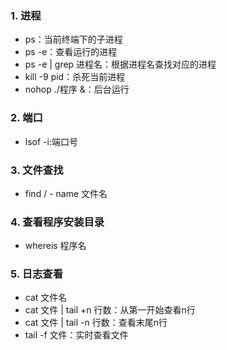 ### 1. 进程
- ps：当前终端下的子进程
- ps -e：查看运行的进程
- ps -e | grep 进程名：根据进程名查找对应的进程
- kill -9 pid：杀死当前进程
- nohop ./程序 &：后台运行
### 2. 端口
- lsof -i:端口号

### 3. 文件查找
- find / - name 文件名
### 4. 查看程序安装目录
- whereis 程序名
### 5. 日志查看
- cat 文件名
- cat 文件 | tail +n 行数：从第一开始查看n行
- cat 文件 | tail -n 行数：查看末尾n行
- tail -f 文件：实时查看文件

